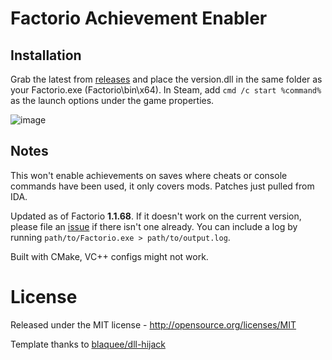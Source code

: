 # Factorio Achievement Enabler

## Installation
Grab the latest from [releases](/../../releases) and place the version.dll in the same folder as your Factorio.exe (Factorio\bin\x64). In Steam, add `cmd /c start %command%` as the launch options under the game properties.

![image](https://user-images.githubusercontent.com/65210810/175926763-35ef5ca0-0ce9-425e-a3b5-f1ef2bb4ee8c.png)

## Notes

This won't enable achievements on saves where cheats or console commands have been used, it only covers mods. Patches just pulled from IDA.

Updated as of Factorio **1.1.68**. If it doesn't work on the current version, please file an [issue](/../../issues/new) if there isn't one already.
You can include a log by running `path/to/Factorio.exe > path/to/output.log`.

Built with CMake, VC++ configs might not work. 

# License

Released under the MIT license - http://opensource.org/licenses/MIT

Template thanks to [blaquee/dll-hijack](/../../../../../blaquee/dll-hijack)
